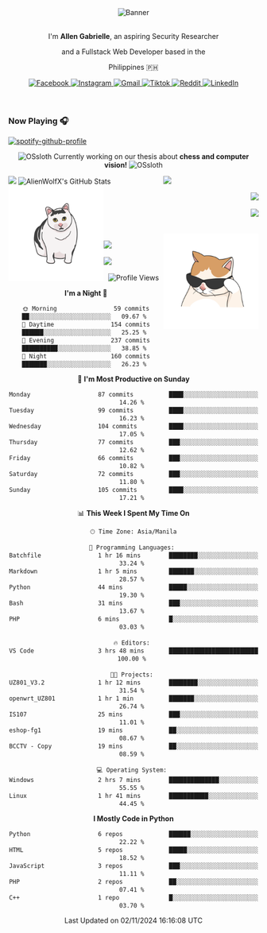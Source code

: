 <!-- AlienWolfX -->
<div align="center">
  <div>
    <!-- ME -->
    <img src="assets/banner.png" alt="Banner" />
    <div>
      <br />
      <p>I'm <b>Allen Gabrielle</b>, an aspiring Security Researcher</p>
      <p>and a Fullstack Web Developer based in the</p>
      <p>Philippines 🇵🇭</p>
    </div>
    <!-- Start Socials -->
    <div style="gap: 4px; align-items: center; margin-top: 10px">
      <a href="https://www.facebook.com/cruizallen">
        <img src="https://img.shields.io/badge/Facebook-blue?logo=facebook" alt="Facebook">
      </a>
      <a href="https://www.instagram.com/cruizallen">
        <img src="https://img.shields.io/badge/Instagram-purple?logo=instagram" alt="Instagram">
      </a>
      <a href="mailto:allengabrielle.cruiz@carsu.edu.ph">
        <img src="https://img.shields.io/badge/Gmail-white?logo=gmail" alt="Gmail">
      </a>
      <a href="https://www.tiktok.com/@cruizallen">
        <img src="https://img.shields.io/badge/Tiktok-black?logo=tiktok" alt="Tiktok">
      </a>
      <a href="https://www.reddit.com/user/AlienWolfX05">
        <img src="https://img.shields.io/badge/Reddit-white?logo=reddit" alt="Reddit">
      </a>
      <a href="https://www.linkedin.com/in/cruizallen">
        <img src="https://img.shields.io/badge/LinkedIn-blue?logo=linkedin" alt="LinkedIn">
      </a>
    </div>
    <!-- End Socials -->
  </div>
</div>

<br />
<br />

### Now Playing 🎧

<div align="left">

[![spotify-github-profile](https://spotify-github-profile.kittinanx.com/api/view?uid=eui8z7q3mzgrl6ogni10r05f6&cover_image=true&theme=novatorem&show_offline=true&background_color=121212&interchange=false&bar_color=53b14f&bar_color_cover=false)](https://spotify-github-profile.kittinanx.com/api/view?uid=eui8z7q3mzgrl6ogni10r05f6&redirect=true)

</div>

<div align="center">

![OSsloth](https://git.io/OSsloth) Currently working on our thesis about **chess and computer vision!** ![OSsloth](https://git.io/OSsloth)

</div>

<img width="38%" align="right" src="https://i.ibb.co/NsqfLfK/AC-Logo-1.png"/> 

<img width="50%" src="https://github-stats-alpha.vercel.app/api?username=AlienWolfX&cc=151515&tc=fff&ic=0a6da4&bc=151515" />

<img width="50%" src="https://github-readme-streak-stats.herokuapp.com/?user=AlienWolfX&theme=dark&hide_border=true" alt="AlienWolfX's GitHub Stats" />

<br />

<img align="left" width="38%" src="assets/confused.png" />

<div align="right" >

<a href="https://github.com/AlienWolfX/thesis-chess"><img width="50%" src="https://github-readme-stats.vercel.app/api/pin/?username=alienwolfx&repo=thesis-chess&title_color=fff&icon_color=f9f9f9&text_color=9f9f9f&bg_color=151515" /></a>

<a href="https://github.com/AlienWolfX/UZ801-USB_MODEM"><img width="50%" src="https://github-readme-stats.vercel.app/api/pin/?username=alienwolfx&repo=UZ801-USB_MODEM&title_color=fff&icon_color=f9f9f9&text_color=9f9f9f&bg_color=151515" /></a>

</div>

<br />

<img width="38%" align="right" src="assets/meow.png"/> 

<a href="https://github.com/AlienWolfX/HandsomeMod-UZ801"><img width="50%" src="https://github-readme-stats.vercel.app/api/pin/?username=alienwolfx&repo=HandsomeMod-UZ801&title_color=fff&icon_color=f9f9f9&text_color=9f9f9f&bg_color=151515" /></a>

<a href="https://github.com/AlienWolfX/HMUF02-V05-USB_MODEM"><img width="50%" src="https://github-readme-stats.vercel.app/api/pin/?username=alienwolfx&repo=HMUF02-V05-USB_MODEM&title_color=fff&icon_color=f9f9f9&text_color=9f9f9f&bg_color=151515" /></a>

<div align="center">

<!--START_SECTION:waka-->
![Profile Views](http://img.shields.io/badge/Profile%20Views-9-blue)

**I'm a Night 🦉** 

```text
🌞 Morning                59 commits          ██░░░░░░░░░░░░░░░░░░░░░░░   09.67 % 
🌆 Daytime                154 commits         ██████░░░░░░░░░░░░░░░░░░░   25.25 % 
🌃 Evening                237 commits         ██████████░░░░░░░░░░░░░░░   38.85 % 
🌙 Night                  160 commits         ███████░░░░░░░░░░░░░░░░░░   26.23 % 
```
📅 **I'm Most Productive on Sunday** 

```text
Monday                   87 commits          ████░░░░░░░░░░░░░░░░░░░░░   14.26 % 
Tuesday                  99 commits          ████░░░░░░░░░░░░░░░░░░░░░   16.23 % 
Wednesday                104 commits         ████░░░░░░░░░░░░░░░░░░░░░   17.05 % 
Thursday                 77 commits          ███░░░░░░░░░░░░░░░░░░░░░░   12.62 % 
Friday                   66 commits          ███░░░░░░░░░░░░░░░░░░░░░░   10.82 % 
Saturday                 72 commits          ███░░░░░░░░░░░░░░░░░░░░░░   11.80 % 
Sunday                   105 commits         ████░░░░░░░░░░░░░░░░░░░░░   17.21 % 
```


📊 **This Week I Spent My Time On** 

```text
🕑︎ Time Zone: Asia/Manila

💬 Programming Languages: 
Batchfile                1 hr 16 mins        ████████░░░░░░░░░░░░░░░░░   33.24 % 
Markdown                 1 hr 5 mins         ███████░░░░░░░░░░░░░░░░░░   28.57 % 
Python                   44 mins             █████░░░░░░░░░░░░░░░░░░░░   19.30 % 
Bash                     31 mins             ███░░░░░░░░░░░░░░░░░░░░░░   13.67 % 
PHP                      6 mins              █░░░░░░░░░░░░░░░░░░░░░░░░   03.03 % 

🔥 Editors: 
VS Code                  3 hrs 48 mins       █████████████████████████   100.00 % 

🐱‍💻 Projects: 
UZ801_V3.2               1 hr 12 mins        ████████░░░░░░░░░░░░░░░░░   31.54 % 
openwrt_UZ801            1 hr 1 min          ███████░░░░░░░░░░░░░░░░░░   26.74 % 
IS107                    25 mins             ███░░░░░░░░░░░░░░░░░░░░░░   11.01 % 
eshop-fg1                19 mins             ██░░░░░░░░░░░░░░░░░░░░░░░   08.67 % 
BCCTV - Copy             19 mins             ██░░░░░░░░░░░░░░░░░░░░░░░   08.59 % 

💻 Operating System: 
Windows                  2 hrs 7 mins        ██████████████░░░░░░░░░░░   55.55 % 
Linux                    1 hr 41 mins        ███████████░░░░░░░░░░░░░░   44.45 % 
```

**I Mostly Code in Python** 

```text
Python                   6 repos             ██████░░░░░░░░░░░░░░░░░░░   22.22 % 
HTML                     5 repos             █████░░░░░░░░░░░░░░░░░░░░   18.52 % 
JavaScript               3 repos             ███░░░░░░░░░░░░░░░░░░░░░░   11.11 % 
PHP                      2 repos             ██░░░░░░░░░░░░░░░░░░░░░░░   07.41 % 
C++                      1 repo              █░░░░░░░░░░░░░░░░░░░░░░░░   03.70 % 
```




 Last Updated on 02/11/2024 16:16:08 UTC
<!--END_SECTION:waka-->

</div>
